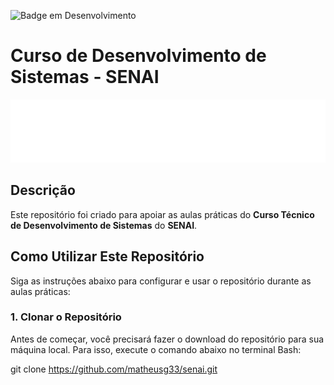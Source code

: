 ![Badge em Desenvolvimento](http://img.shields.io/static/v1?label=STATUS&message=EM%20DESENVOLVIMENTO&color=GREEN&style=for-the-badge)

# Curso de Desenvolvimento de Sistemas - SENAI

![Senai](img/senailogoBranco.png)

## Descrição

Este repositório foi criado para apoiar as aulas práticas do **Curso Técnico de Desenvolvimento de Sistemas** do **SENAI**.

## Como Utilizar Este Repositório

Siga as instruções abaixo para configurar e usar o repositório durante as aulas práticas:

### 1. Clonar o Repositório

Antes de começar, você precisará fazer o download do repositório para sua máquina local. Para isso, execute o comando abaixo no terminal Bash:

git clone https://github.com/matheusg33/senai.git

